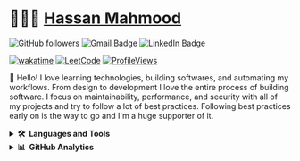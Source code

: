 # 👨🏻‍💻 [Hassan Mahmood](https://linkedin.com/in/ihassanmahmood)

[![GitHub followers](https://img.shields.io/github/followers/hassan-arif?label=Follow&style=social)](https://github.com/hassan-arif/?tab=follow)
[![Gmail Badge](https://img.shields.io/badge/-hassan.mahmood@sinarc.co-c14438?style=social&logo=Gmail&logoColor=red&link=mailto:hassan.mahmood@sinarc.co)](mailto:hassan.mahmood@sinarc.co)
[![LinkedIn Badge](https://img.shields.io/badge/-LinkedIn-blue?style=social&logo=Linkedin&logoColor=blue&link=https://www.linkedin.com/in/ihasssanmahmood/)](https://www.linkedin.com/in/ihassanmahmood/)

[![wakatime](https://wakatime.com/badge/user/8c559fa0-fa9f-424b-b7e9-f23470599396.svg)](https://wakatime.com/@8c559fa0-fa9f-424b-b7e9-f23470599396)
[![LeetCode](https://img.shields.io/badge/dynamic/json?style=plastic&labelColor=black&color=%23ffa116&label=Solved&query=solvedOverTotal&url=https%3A%2F%2Fleetcode-badge.vercel.app%2Fapi%2Fusers%2Fhassanarifmahmood&logo=leetcode&logoColor=yellow)](https://leetcode.com/hassanarifmahmood/)
[![ProfileViews](https://komarev.com/ghpvc/?username=hassan-arif&color=red&style=flat)](https://komarev.com/ghpvc/?username=hassan-arif)

:wave: Hello! I love learning technologies, building softwares, and automating my workflows. From design to development I love the entire process of building software. I focus on maintainability, performance, and security with all of my projects and try to follow a lot of best practices. Following best practices early on is the way to go and I'm a huge supporter of it.

<details>
  <summary><b>🛠️&nbsp;&nbsp;Languages&nbsp;and&nbsp;Tools</b></summary>
  <br/>
  <table align="center">
  <tr>
    <td align="center" width="90">
      <img src="https://skillicons.dev/icons?i=html" width="45" height="45" alt="Next.js" />
      <br>HTML
    </td>
    <td align="center" width="90">
      <img src="https://skillicons.dev/icons?i=css" width="45" height="45" alt="Next.js" />
      <br>CSS
    </td>
    <td align="center" width="90">
      <img src="https://skillicons.dev/icons?i=bootstrap" width="45" height="45" alt="Bootstrap" />
      <br>Bootstrap
    </td>
    <td align="center" width="90">
      <img src="https://techstack-generator.vercel.app/js-icon.svg" alt="icon" width="55" height="55" />
      <br>JavaScript
    </td>
    <td align="center" width="90">
      <img src="https://skillicons.dev/icons?i=solidity" width="45" height="45" alt="Solidity" />
      <br>Solidity
    </td>
    <td align="center" width="90">
      <img src="https://skillicons.dev/icons?i=wordpress" width="45" height="45" alt="wordpress" />
      <br>WordPress
    </td>
    <td align="center" width="90">
      <img src="https://techstack-generator.vercel.app/react-icon.svg" alt="icon" width="55" height="55" />
      <br>React
    </td>
    <td align="center" width="90">
      <img src="https://techstack-generator.vercel.app/redux-icon.svg" alt="icon" width="55" height="55" />
      <br>Redux
    </td>
    <td align="center" width="90">
      <img src="https://skillicons.dev/icons?i=nodejs" width="45" height="45" alt="Node.js" />
      <br>Node.js
    </td>
  </tr>
    
  <tr>
    <td align="center" width="90">
      <img src="https://skillicons.dev/icons?i=express" width="45" height="45" alt="Express" />
      <br>Express
    </td>  
    <td align="center" width="90">
      <img src="https://techstack-generator.vercel.app/restapi-icon.svg" alt="icon" width="55" height="55" />
      <br>RESTful API
    </td>
    <td align="center" width="90">
      <img src="https://skillicons.dev/icons?i=postman" width="45" height="45" alt="Express" />
      <br>Postman
    </td>
    <td align="center" width="90">
      <img src="https://skillicons.dev/icons?i=jest" width="45" height="45" alt="Express" />
      <br>Jest
    </td>
    <td align="center" width="90">
      <img src="https://skillicons.dev/icons?i=fastapi" alt="icon" width="55" height="55" />
      <br>FastAPI
    </td>
    <td align="center" width="90">
      <img src="https://skillicons.dev/icons?i=flask" alt="icon" width="55" height="55" />
      <br>Flask
    </td>
    <td align="center" width="90">
      <img src="https://techstack-generator.vercel.app/python-icon.svg" alt="icon" width="55" height="55" />
      <br>Python
    </td>
    <td align="center" width="90">
      <img src="https://techstack-generator.vercel.app/django-icon.svg" alt="icon" width="55" height="55" />
      <br>Django
    </td>
    <td align="center" width="90">
      <img src="https://skillicons.dev/icons?i=qt" width="45" height="45" alt="Next.js" />
      <br>PyQt
    </td>
  </tr>
  
  <tr>
    <td align="center" width="90">
      <img src="https://skillicons.dev/icons?i=tensorflow" width="45" height="45" alt="Next.js" />
      <br>Tensorflow
    </td>
    <td align="center" width="90">
      <img src="https://skillicons.dev/icons?i=pytorch" width="45" height="45" alt="Next.js" />
      <br>PyTorch
    </td>
    <td align="center" width="90">
      <img src="https://skillicons.dev/icons?i=go" width="45" height="45" alt="Next.js" />
      <br>Golang
    </td>
    <td align="center" width="90">
      <img src="https://skillicons.dev/icons?i=gcp" width="45" height="45" alt="Next.js" />
      <br>GCP
    </td>
    <td align="center" width="90">
      <img src="https://skillicons.dev/icons?i=vercel" width="45" height="45" alt="Next.js" />
      <br>Vercel
    </td>
    <td align="center" width="90">
      <img src="https://skillicons.dev/icons?i=heroku" width="45" height="45" alt="Next.js" />
      <br>Heroku
    </td>
    <td align="center" width="90">
      <img src="https://skillicons.dev/icons?i=firebase" width="45" height="45" alt="firebase" />
      <br>Firebase
    </td>
    <td align="center" width="90">
      <img src="https://techstack-generator.vercel.app/mysql-icon.svg" alt="icon" width="55" height="55" />
      <br>MySQL
    </td>
    <td align="center" width="90">
      <img src="https://skillicons.dev/icons?i=sqlite" width="45" height="45" alt="SQLite" />
      <br>SQLite
    </td>
  </tr>
  
  <tr>
    <td align="center" width="90">
      <img src="https://techstack-generator.vercel.app/java-icon.svg" alt="icon" width="55" height="55" />
      <br>Java
    </td>
    <td align="center" width="90">
      <img src="https://skillicons.dev/icons?i=kotlin" alt="icon" width="45" height="45" />
      <br>Kotlin
    </td>
    <td align="center" width="90">
      <img src="https://skillicons.dev/icons?i=androidstudio" alt="icon" width="45" height="45" />
      <br>Android Studio
    </td>
    <td align="center" width="90">
      <img src="https://skillicons.dev/icons?i=ruby" width="45" height="45" alt="Next.js" />
      <br>Ruby
    </td>
    <td align="center" width="90">
      <img src="https://skillicons.dev/icons?i=rails" width="45" height="45" alt="Next.js" />
      <br>Rails
    </td>
    <td align="center" width="90">
      <img src="https://techstack-generator.vercel.app/csharp-icon.svg" alt="icon" width="55" height="55" />
      <br>C#
    </td>
    <td align="center" width="90">
      <img src="https://techstack-generator.vercel.app/cpp-icon.svg" alt="icon" width="55" height="55" />
      <br>C++
    </td>
    <td align="center" width="90">
      <img src="https://techstack-generator.vercel.app/github-icon.svg" alt="icon" width="55" height="55" />
      <br>Github
    </td>
    <td align="center" width="90">
      <img src="https://skillicons.dev/icons?i=bash" width="45" height="45" alt="Next.js" />
      <br>Bash
    </td>
  </tr>
  
  <tr>
    <td align="center" width="90">
      <img src="https://skillicons.dev/icons?i=linux" width="45" height="45" alt="Next.js" />
      <br>Linux
    </td>
    <td align="center" width="90">
      <img src="https://skillicons.dev/icons?i=windows" width="45" height="45" alt="Next.js" />
      <br>Windows
    </td>
    <td align="center" width="90">
      <img src="https://skillicons.dev/icons?i=latex" width="45" height="45" alt="Next.js" />
      <br>Latex
    </td>
    <td align="center" width="90">
      <img src="https://skillicons.dev/icons?i=anaconda" width="45" height="45" alt="Next.js" />
      <br>Anaconda
    </td>
    <td align="center" width="90">
      <img src="https://skillicons.dev/icons?i=ai" width="45" height="45" alt="Next.js" />
      <br>Illustrator
    </td>
  </tr>
</table>

</details>

<details>
  <summary><b>📊&nbsp;&nbsp;GitHub&nbsp;Analytics</b></summary>
  <br/>
  <table align="center">
    <tr>
      <td align="center"><img src="http://github-profile-summary-cards.vercel.app/api/cards/most-commit-language?username=hassan-arif&theme=react" alt=""/></td>
      <td align="center"><img src="http://github-profile-summary-cards.vercel.app/api/cards/repos-per-language?username=hassan-arif&theme=react" alt=""/></td>
    </tr>
    <tr>
      <td align="center"><img src="https://streak-stats.demolab.com?user=hassan-arif&theme=react" alt=""/></td>
      <td align="center"><img src="https://github-readme-stats.vercel.app/api?username=hassan-arif&show_icons=true&count_private=true&theme=react" alt=""/></td>
    </tr>
  </table>
  <table>
    <tr>
      <td align="center">
    <img src="https://github-readme-activity-graph.vercel.app/graph?username=hassan-arif&bg_color=21232a&color=a8eeff&line=61dafb&point=f0fcff&area=true&hide_border=false" alt="GitHub Activity Graph" />
      </td>
      </tr>
  </table>
<!--   <div align="center">
    <img src="http://github-profile-summary-cards.vercel.app/api/cards/profile-details?username=hassan-arif&theme=react"/>
  </div> -->
</details>
